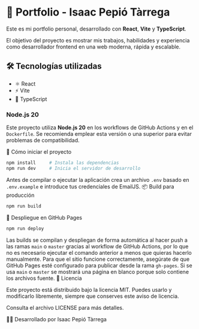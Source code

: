 # 🚀 Portfolio - Isaac Pepió Tàrrega

Este es mi portfolio personal, desarrollado con **React**, **Vite** y **TypeScript**.

El objetivo del proyecto es mostrar mis trabajos, habilidades y experiencia como desarrollador frontend en una web moderna, rápida y escalable.

## 🛠️ Tecnologías utilizadas

- ⚛️ React
- ⚡ Vite
- 🧠 TypeScript

### Node.js 20

Este proyecto utiliza **Node.js 20** en los workflows de GitHub Actions y en el
`Dockerfile`. Se recomienda emplear esta versión o una superior para evitar
problemas de compatibilidad.

🚀 Cómo iniciar el proyecto
```bash
npm install     # Instala las dependencias
npm run dev     # Inicia el servidor de desarrollo
```
Antes de compilar o ejecutar la aplicación crea un archivo `.env` basado en
`.env.example` e introduce tus credenciales de EmailJS.
📦 Build para producción
```bash
npm run build
```
🚀 Despliegue en GitHub Pages
```bash
npm run deploy
```
Las builds se compilan y despliegan de forma automática al hacer push a las ramas `main` o `master` gracias al workflow de GitHub Actions, por lo que no es necesario ejecutar el comando anterior a menos que quieras hacerlo manualmente.
Para que el sitio funcione correctamente, asegúrate de que GitHub Pages esté configurado para publicar desde la rama `gh-pages`. Si se usa `main` o `master` se mostrará una página en blanco porque solo contiene los archivos fuente.
📄 Licencia

Este proyecto está distribuido bajo la licencia MIT. Puedes usarlo y modificarlo libremente, siempre que conserves este aviso de licencia.

Consulta el archivo LICENSE para más detalles.

👨‍💻 Desarrollado por Isaac Pepió Tàrrega
